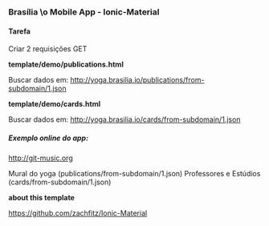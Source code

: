 ### Brasília \o Mobile App - Ionic-Material

#### Tarefa

Criar 2 requisições GET

**template/demo/publications.html**

Buscar dados em: http://yoga.brasilia.io/publications/from-subdomain/1.json

**template/demo/cards.html**

Buscar dados em: http://yoga.brasilia.io/cards/from-subdomain/1.json

##### Exemplo online do app:

http://git-music.org

Mural do yoga (publications/from-subdomain/1.json)
Professores e Estúdios (cards/from-subdomain/1.json)



**about this template**

https://github.com/zachfitz/Ionic-Material

